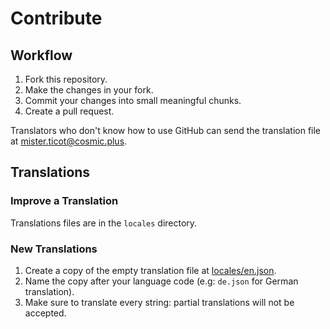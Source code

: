 # Contribute

## Workflow

1. Fork this repository.
2. Make the changes in your fork.
3. Commit your changes into small meaningful chunks.
4. Create a pull request.

Translators who don't know how to use GitHub can send the translation file at
<mister.ticot@cosmic.plus>.

## Translations

### Improve a Translation

Translations files are in the `locales` directory.

### New Translations

1. Create a copy of the empty translation file at
   [locales/en.json](locales/en.json).
2. Name the copy after your language code (e.g: `de.json` for German translation).
3. Make sure to translate every string: partial translations will not be
   accepted.
